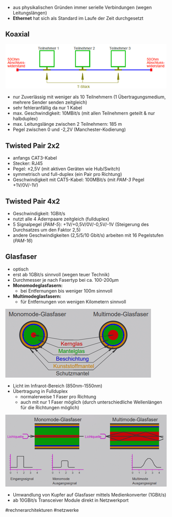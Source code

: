 * aus physikalischen Gründen immer serielle Verbindungen (wegen Leitungslängen)
* **Ethernet** hat sich als Standard im Laufe der Zeit durchgesetzt

## Koaxial

![koax-net.png](koax-net.png)

* nur Zuverlässig mit weniger als 10 Teilnehmern (1 Übertragungsmedium, mehrere Sender senden zeitgleich)
* sehr fehleranfällig da nur 1 Kabel
* max. Geschwindigkeit: 10MBit/s (mit allen Teilnehmern geteilt & nur halbduplex)
* max. Leitungslänge zwischen 2 Teilnehmern: 185 m
* Pegel zwischen 0 und -2,2V (Manchester-Kodierung)

## Twisted Pair 2x2

* anfangs CAT3-Kabel
* Stecker: RJ45
* Pegel: ±2,5V (mit aktiven Geräten wie Hub/Switch)
* symmetrisch und full-duplex (ein Pair pro Richtung)
* Geschwindigkeit mit CAT5-Kabel: 100MBit/s (mit *PAM-3* Pegel +1V/0V/-1V)

## Twisted Pair 4x2

* Geschwindigkeit: 1GBit/s
* nutzt alle 4 Adernpaare zeitgleich (fullduplex)
* 5 Signalpegel (*PAM-5*): +1V/+0,5V/0V/-0,5V/-1V (Steigerung des Durchsatzes um den Faktor 2,5)
* andere Geschwindigkeiten (2,5/5/10 Gbit/s) arbeiten mit 16 Pegelstufen (*PAM-16*)

## Glasfaser

* optisch
* erst ab 1GBit/s sinnvoll (wegen teuer Technik)
* Durchmesser je nach Fasertyp bei ca. 100-200µm
* **Monomodeglasfasern:**
  * bei Entfernungen bis weniger 100m sinnvoll
* **Multimodeglasfasern:**
  * für Entfernungen von wenigen Kilometern sinnvoll

![glasfaser-typen.png](glasfaser-typen.png)

* Licht im Infrarot-Bereich (850nm-1550nm)
* Übertragung in Fullduplex
  * normalerweise 1 Faser pro Richtung
  * auch mit nur 1 Faser möglich (durch unterschiedliche Wellenlängen für die Richtungen möglich)

![glasfaser-ausbreitung.png](glasfaser-ausbreitung.png)

* Umwandlung von Kupfer auf Glasfaser mittels Medienkonverter (1GBit/s)
* ab 10GBit/s Transceiver Module direkt in Netzwerkport

\#rechnerarchitekturen #netzwerke 
